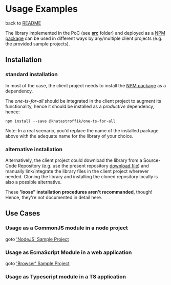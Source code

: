# Usage Examples

back to [README][readme]

The library implemented in the PoC (see [**src**](src) folder) and deployed as a [NPM package](npmp) can be used in different ways by any/multiple client projects (e.g. the provided sample projects).

## Installation

### standard installation

In most of the case, the client project needs to install the [NPM package](npmp) as a dependency.

The *one-ts-for-all* should be integrated in the client project to augment its functionality, hence it should be installed as a *productive* dependency, hence:
```shell
npm install --save @khatastroffik/one-ts-for-all
```
Note: In a real scenario, you'd replace the name of the installed package above with the adequate name for the library of your choice.

### alternative installation

Alternatively, the client project could download the library from a Source-Code Repository (e.g. use the present repository [download file](https://github.com/khatastroffik/one-ts-for-all/archive/master.zip)) and manually link/integrate the library files in the client project wherever needed. Cloning the library and installing the cloned repository locally is also a possible alternative.

These **'loose" installation procedures aren't recommanded**, though! Hence, they're not documented in detail here.

## Use Cases

### Usage as a CommonJS module in a node project

goto ['NodeJS' Sample Project](./node/README.md)

### Usage as EcmaScript Module in a web application

goto ['Browser' Sample Project](./browser/README.md)

### Usage as Typescript module in a TS application


[readme]: ../README.md
[src]: ../src
[npmp]: https://www.npmjs.com/package/@khatastroffik/one-ts-for-all